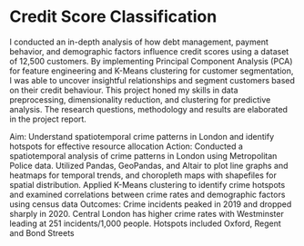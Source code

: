 # Credit Score Classification

I conducted an in-depth analysis of how debt management, payment behavior, and demographic factors influence credit scores using a dataset of 12,500 customers. By implementing Principal Component Analysis (PCA) for feature engineering and K-Means clustering for customer segmentation, I was able to uncover insightful relationships and segment customers based on their credit behaviour. This project honed my skills in data preprocessing, dimensionality reduction, and clustering for predictive analysis. The research questions, methodology and results are elaborated in the project report.

Aim: Understand spatiotemporal crime patterns in London and identify hotspots for effective resource allocation
Action: Conducted a spatiotemporal analysis of crime patterns in London using Metropolitan Police data.
Utilized Pandas, GeoPandas, and Altair to plot line graphs and heatmaps for temporal trends, and choropleth maps with shapefiles for spatial distribution. Applied K-Means clustering to identify crime hotspots and examined correlations between crime rates and demographic factors using census data
Outcomes: Crime incidents peaked in 2019 and dropped sharply in 2020. Central London has higher crime rates with Westminster leading at 251 incidents/1,000 people. Hotspots included Oxford, Regent and Bond Streets
